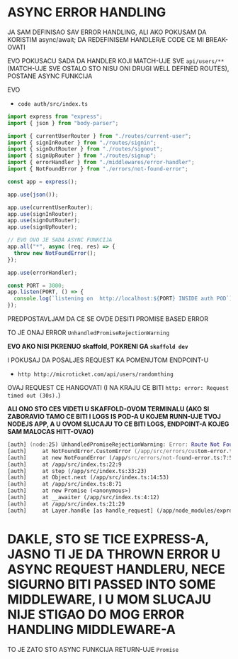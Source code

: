 # ASYNC ERROR HANDLING

JA SAM DEFINISAO SAV ERROR HANDLING, ALI AKO POKUSAM DA KORISTIM async/await; DA REDEFINISEM HANDLER/E CODE CE MI BREAK-OVATI

EVO POKUSACU SADA DA HANDLER KOJI MATCH-UJE SVE `api/users/**` (MATCH-UJE SVE OSTALO STO NISU ONI DRUGI WELL DEFINED ROUTES), POSTANE ASYNC FUNKCIJA

EVO

- `code auth/src/index.ts`

```ts
import express from "express";
import { json } from "body-parser";

import { currentUserRouter } from "./routes/current-user";
import { signInRouter } from "./routes/signin";
import { signOutRouter } from "./routes/signout";
import { signUpRouter } from "./routes/signup";
import { errorHandler } from "./middlewares/error-handler";
import { NotFoundError } from "./errors/not-found-error";

const app = express();

app.use(json());

app.use(currentUserRouter);
app.use(signInRouter);
app.use(signOutRouter);
app.use(signUpRouter);

// EVO OVO JE SADA ASYNC FUNKCIJA
app.all("*", async (req, res) => {
  throw new NotFoundError();
});

app.use(errorHandler);

const PORT = 3000;
app.listen(PORT, () => {
  console.log(`listening on  http://localhost:${PORT} INSIDE auth POD`);
});
```

PREDPOSTAVLJAM DA CE SE OVDE DESITI PROMISE BASED ERROR

TO JE ONAJ ERROR `UnhandledPromiseRejectionWarning`

**EVO AKO NISI PKRENUO skaffold, POKRENI GA `skaffold dev`**

I POKUSAJ DA POSALJES REQUEST KA POMENUTOM ENDPOINT-U

- `http http://microticket.com/api/users/randomthing`

OVAJ REQUEST CE HANGOVATI (I NA KRAJU CE BITI `http: error: Request timed out (30s).`)

**ALI ONO STO CES VIDETI U SKAFFOLD-OVOM TERMINALU (AKO SI ZABORAVIO TAMO CE BITI I LOGS IS POD-A U KOJEM RUNN-UJE TVOJ NODEJS APP, A U OVOM SLUCAJU TO CE BITI LOGS, ENDPOINT-A KOJEG SAM MALOCAS HITT-OVAO)**

```zsh
[auth] (node:25) UnhandledPromiseRejectionWarning: Error: Route Not Found!
[auth]     at NotFoundError.CustomError (/app/src/errors/custom-error.ts:5:5)
[auth]     at new NotFoundError (/app/src/errors/not-found-error.ts:7:5)
[auth]     at /app/src/index.ts:22:9
[auth]     at step (/app/src/index.ts:33:23)
[auth]     at Object.next (/app/src/index.ts:14:53)
[auth]     at /app/src/index.ts:8:71
[auth]     at new Promise (<anonymous>)
[auth]     at __awaiter (/app/src/index.ts:4:12)
[auth]     at /app/src/index.ts:21:29
[auth]     at Layer.handle [as handle_request] (/app/node_modules/express/lib/router/layer.js:95:5)

```

# DAKLE, STO SE TICE EXPRESS-A, JASNO TI JE DA THROWN ERROR U ASYNC REQUEST HANDLERU, NECE SIGURNO BITI PASSED INTO SOME MIDDLEWARE, I U MOM SLUCAJU NIJE STIGAO DO MOG ERROR HANDLING MIDDLEWARE-A

TO JE ZATO STO ASYNC FUNKCIJA RETURN-UJE `Promise`
